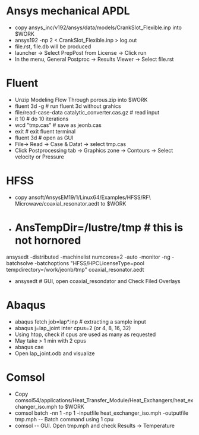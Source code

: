 # Ansys mechanical APDL
- copy ansys_inc/v192/ansys/data/models/CrankSlot_Flexible.inp into $WORK
- ansys192 -np 2  < CrankSlot_Flexible.inp > log.out
- file.rst, file.db will be produced
- launcher -> Select PrepPost from License -> Click run
- In the menu, General Postproc -> Results Viewer -> Select file.rst

# Fluent
- Unzip Modeling Flow Through porous.zip into  $WORK
- fluent 3d -g                                                       # run fluent 3d  without grahics
- file/read-case-data catalytic_converter.cas.gz # read input
- it 10                                                                  # do 10 iterations
- wcd "tmp.cas"                                               # save as jeonb.cas
- exit                                                                   # exit fluent terminal
- fluent 3d                                                          # open as GUI
- File-> Read -> Case & Datat -> select tmp.cas
- Click Postprocessing tab -> Graphics zone -> Contours -> Select velocity or Pressure

# HFSS
- copy ansoft/AnsysEM19/1/Linux64/Examples/HFSS/RF\ Microwave/coaxial_resonator.aedt to $WORK
- # AnsTempDir=/lustre/tmp # this is not hornored
ansysedt -distributed -machinelist numcores=2 -auto -monitor -ng -batchsolve -batchoptions "HFSS/HPCLicenseType=pool tempdirectory=/work/jeonb/tmp" coaxial_resonator.aedt
- ansysedt  # GUI, open coaxial_resondator and Check Filed Overlays

# Abaqus
- abaqus fetch job=lap*.inp # extracting a sample input
- abaqus j=lap_joint inter cpus=2 (or 4, 8, 16, 32)
- Using htop, check if cpus are used as many as requested
- May take > 1 min with 2 cpus
- abaqus cae
- Open lap_joint.odb and visualize

# Comsol
- Copy comsol54/applications/Heat_Transfer_Module/Heat_Exchangers/heat_exchanger_iso.mph to $WORK
- comsol batch -nn 1 -np 1 -inputfile heat_exchanger_iso.mph -outputfile tmp.mph
-- Batch command using 1 cpu
- comsol
-- GUI. Open tmp.mph and check Results -> Temperature











